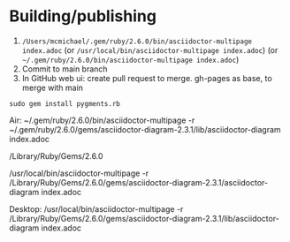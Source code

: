 # Building/publishing

1. `/Users/mcmichael/.gem/ruby/2.6.0/bin/asciidoctor-multipage index.adoc`
 (or `/usr/local/bin/asciidoctor-multipage index.adoc`)
 (or `~/.gem/ruby/2.6.0/bin/asciidoctor-multipage index.adoc`)
2. Commit to main branch
3. In GitHub web ui: create pull request to merge. gh-pages as base, to merge with main

 <!-- -o index.html -D /Users/mcmichael/Documents/timmcmichael.github.io/ -->
<!--
`-D` argument specifies output directory, which could just be a subfolder in gh-pages project -->


 `sudo gem install pygments.rb`
 
 Air: 
    ~/.gem/ruby/2.6.0/bin/asciidoctor-multipage -r ~/.gem/ruby/2.6.0/gems/asciidoctor-diagram-2.3.1/lib/asciidoctor-diagram index.adoc

 /Library/Ruby/Gems/2.6.0

 /usr/local/bin/asciidoctor-multipage -r /Library/Ruby/Gems/2.6.0/gems/asciidoctor-diagram-2.3.1/asciidoctor-diagram index.adoc


Desktop:
/usr/local/bin/asciidoctor-multipage -r /Library/Ruby/Gems/2.6.0/gems/asciidoctor-diagram-2.3.1/lib/asciidoctor-diagram index.adoc
